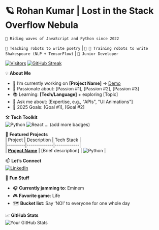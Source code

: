 # 🪐 Rohan Kumar | Lost in the Stack Overflow Nebula  
`🚀 Riding waves of JavaScript and Python since 2022`

`🤖 Teaching robots to write poetry` | `🌱 🤖 Training robots to write Shakespeare (NLP + TensorFlow)` | `🎯 Junior Developer`  

[![Visitors](https://api.visitorbadge.io/api/visitors?path=https://github.com/yourusername&label=Profile%20Views&countColor=%232ccce4)](https://visitorbadge.io)
[![GitHub Streak](https://streak-stats.demolab.com?user=rohankumar0706&theme=dark&hide_border=true)](https://git.io/streak-stats)

💡 **About Me**  
- 🔭 I’m currently working on **[Project Name]** → [Demo]()
- 🌟 Passionate about: [Passion #1], [Passion #2], [Passion #3]
- 📚 Learning: **[Tech/Language]** + exploring [Topic]
- 💬 Ask me about: [Expertise, e.g., "APIs", "UI Animations"]
- 🎯 2025 Goals: [Goal #1], [Goal #2]

🛠️ **Tech Toolkit**  
![Python](https://img.shields.io/badge/-Python-3776AB?logo=python&logoColor=white)
![React](https://img.shields.io/badge/-React-61DAFB?logo=react&logoColor=black)
... (add more badges)

🚀 **Featured Projects**  
| Project | Description | Tech Stack |  
|---------|-------------|------------|  
| **[Project Name](link)** | [Brief description] | ![Python](https://img.shields.io/badge/-Python-3776AB) |  

📫 **Let’s Connect**  
[![LinkedIn](https://img.shields.io/badge/LinkedIn-0A66C2?logo=linkedin)](www.linkedin.com/in/rohankumar0706)

🎨 **Fun Stuff**  
- 🎧 **Currently jamming to**: Eminem
- 🎮 **Favorite game**: Life  
- 🗺️ **Bucket list**: Say ‘NO!’ to everyone for one whole day 

📈 **GitHub Stats**  
![Your GitHub Stats](https://github-readme-stats.vercel.app/api?username=yourusername&show_icons=true&theme=dark&hide_border=true)
